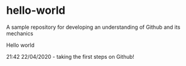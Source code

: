 # hello-world
A sample repository for developing an understanding of Github and its mechanics

Hello world

21:42 22/04/2020 - taking the first steps on Github!
